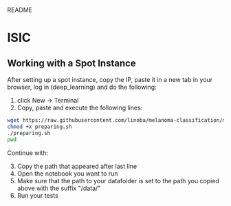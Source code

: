 README


# ISIC


## Working with a Spot Instance

After setting up a spot instance, copy the IP, paste it in a new tab in your browser, log in (deep_learning) and do the following:

1. click New -> Terminal
2. Copy, paste and execute the following lines:

```bash
wget https://raw.githubusercontent.com/linoba/melanoma-classification/master/ISIC/preparing.sh
chmod +x preparing.sh
./preparing.sh
pwd
```

Continue with: 

3. Copy the path that appeared after last line
4. Open the notebook you want to run
5. Make sure that the path to your datafolder is set to the path you copied above with the suffix "/data/"
6. Run your tests
